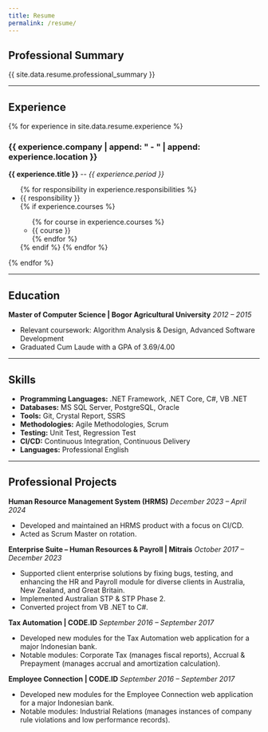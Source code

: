```yaml
---
title: Resume
permalink: /resume/
---
```


## Professional Summary

{{ site.data.resume.professional_summary }}

---

## Experience

{% for experience in site.data.resume.experience %}

  <h3>{{ experience.company | append: " - " | append: experience.location }}</h3>
  <p><strong>{{ experience.title }}</strong> -- <i>{{ experience.period }}</i></p>
  <ul>
  {% for responsibility in experience.responsibilities %}
    <li>{{ responsibility }}</li>
    {% if experience.courses %}
    <ul>
      {% for course in experience.courses %}
        <li>{{ course }}</li>
      {% endfor %}
    </ul>
    {% endif %}
  {% endfor %}
  </ul>
{% endfor %}

---

## Education

**Master of Computer Science | Bogor Agricultural University**
_2012 – 2015_

- Relevant coursework: Algorithm Analysis & Design, Advanced Software Development
- Graduated Cum Laude with a GPA of 3.69/4.00

---

## Skills

- **Programming Languages:** .NET Framework, .NET Core, C#, VB .NET
- **Databases:** MS SQL Server, PostgreSQL, Oracle
- **Tools:** Git, Crystal Report, SSRS
- **Methodologies:** Agile Methodologies, Scrum
- **Testing:** Unit Test, Regression Test
- **CI/CD:** Continuous Integration, Continuous Delivery
- **Languages:** Professional English

---

## Professional Projects

**Human Resource Management System (HRMS)**
_December 2023 – April 2024_

- Developed and maintained an HRMS product with a focus on CI/CD.
- Acted as Scrum Master on rotation.

**Enterprise Suite – Human Resources & Payroll | Mitrais**
_October 2017 – December 2023_

- Supported client enterprise solutions by fixing bugs, testing, and enhancing the HR and Payroll module for diverse clients in Australia, New Zealand, and Great Britain.
- Implemented Australian STP & STP Phase 2.
- Converted project from VB .NET to C#.

**Tax Automation | CODE.ID**
_September 2016 – September 2017_

- Developed new modules for the Tax Automation web application for a major Indonesian bank.
- Notable modules: Corporate Tax (manages fiscal reports), Accrual & Prepayment (manages accrual and amortization calculation).

**Employee Connection | CODE.ID**
_September 2016 – September 2017_

- Developed new modules for the Employee Connection web application for a major Indonesian bank.
- Notable modules: Industrial Relations (manages instances of company rule violations and low performance records).

